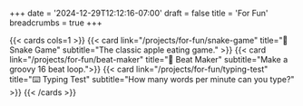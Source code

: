 +++
date = '2024-12-29T12:12:16-07:00'
draft = false
title = 'For Fun'
breadcrumbs = true
+++

{{< cards cols=1 >}}
    {{< card link="/projects/for-fun/snake-game" title="🐍 Snake Game" subtitle="The classic apple eating game." >}}
    {{< card link="/projects/for-fun/beat-maker" title="🥁 Beat Maker" subtitle="Make a groovy 16 beat loop.">}}
    {{< card link="/projects/for-fun/typing-test" title="⌨️ Typing Test" subtitle="How many words per minute can you type?" >}}
{{< /cards >}}

